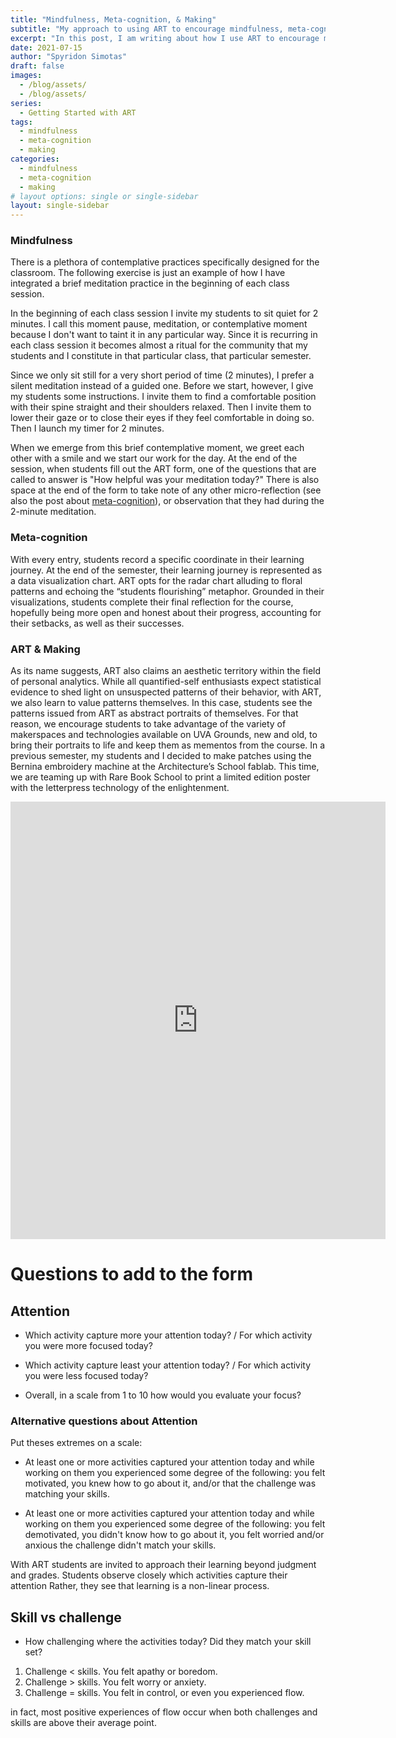 ```yaml
---
title: "Mindfulness, Meta-cognition, & Making"
subtitle: "My approach to using ART to encourage mindfulness, meta-cognition, & making in my classes."
excerpt: "In this post, I am writing about how I use ART to encourage mindfulness, meta-cognition, & making in my classes."
date: 2021-07-15
author: "Spyridon Simotas"
draft: false
images:
  - /blog/assets/
  - /blog/assets/
series:
  - Getting Started with ART 
tags:
  - mindfulness
  - meta-cognition
  - making
categories:
  - mindfulness
  - meta-cognition
  - making
# layout options: single or single-sidebar
layout: single-sidebar
---
```




### Mindfulness 

There is a plethora of contemplative practices specifically designed for the classroom. The following exercise is just an example of how I have integrated a brief meditation practice in the beginning of each class session.

In the beginning of each class session I invite my students to sit quiet for 2 minutes. I call this moment pause, meditation, or contemplative moment because I don't want to taint it in any particular way. Since it is recurring in each class session it becomes almost a ritual for the community that my students and I constitute in that particular class, that particular semester. 

Since we only sit still for a very short period of time (2 minutes), I prefer a silent meditation instead of a guided one. Before we start, however, I give my students some instructions. I invite them to find a comfortable position with their spine straight and their shoulders relaxed. Then I invite them to lower their gaze or to close their eyes if they feel comfortable in doing so. Then I launch my timer for 2 minutes. 

When we emerge from this brief contemplative moment, we greet each other with a smile and we start our work for the day. At the end of the session, when students fill out the ART form, one of the questions that are called to answer is "How helpful was your meditation today?" There is also space at the end of the form to take note of any other micro-reflection (see also the post about [meta-cognition]()), or observation that they had during the 2-minute meditation. 

### Meta-cognition 

With every entry, students record a specific coordinate in their learning journey. At the end of the semester, their learning journey is represented as a data visualization chart. ART opts for the radar chart alluding to floral patterns and echoing the “students flourishing” metaphor. Grounded in their visualizations, students complete their final reflection for the course, hopefully being more open and honest about their progress, accounting for their setbacks, as well as their successes.

### ART & Making

As its name suggests, ART also claims an aesthetic territory within the field of personal analytics. While all quantified-self enthusiasts expect statistical evidence to shed light on unsuspected patterns of their behavior, with ART, we also learn to value patterns themselves. In this case, students see the patterns issued from ART as abstract portraits of themselves. For that reason, we encourage students to take advantage of the variety of makerspaces and technologies available on UVA Grounds, new and old, to bring their portraits to life and keep them as mementos from the course. In a previous semester, my students and I decided to make patches using the Bernina embroidery machine at the Architecture’s School fablab. This time, we are teaming up with Rare Book School to print a limited edition poster with the letterpress technology of the enlightenment.



<iframe src="https://docs.google.com/forms/d/e/1FAIpQLScUSNwCEv-1DuDsy_ztfXrPtYasfD7BiuKpitk7483PaEwB5g/viewform?embedded=true" width="600" height="700" frameborder="0" marginheight="0" marginwidth="0">Loading…</iframe>

# Questions to add to the form 

## Attention 

- Which activity capture more your attention today? / For which activity you were more focused today? 

- Which activity capture least your attention today? / For which activity you were less focused today? 

- Overall, in a scale from 1 to 10 how would you evaluate your focus? 


### Alternative questions about Attention 

Put theses extremes on a scale: 

- At least one or more activities captured your attention today and while working on them you experienced some degree of the following: you felt motivated, you knew how to go about it, and/or that the challenge was matching your skills. 

- At least one or more activities captured your attention today and while working on them you experienced some degree of the following: you felt demotivated, you didn't know how to go about it, you felt worried and/or anxious the challenge didn't match your skills.


With ART students are invited to approach their learning beyond judgment and grades. Students observe closely which activities capture their attention Rather, they see that learning is a non-linear process. 


## Skill vs challenge 

- How challenging where the activities today? Did they match your skill set? 

1. Challenge < skills. You felt apathy or boredom.
3. Challenge > skills. You felt worry or anxiety.  
2. Challenge = skills. You felt in control, or even you experienced flow. 

in fact, most positive experiences of flow occur when both challenges and skills are above their average point.






